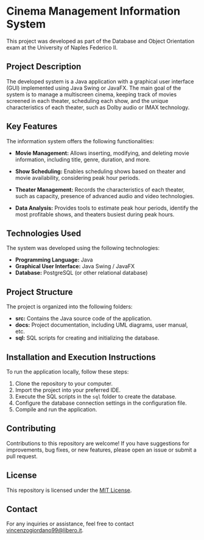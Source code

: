 # Cinema Management Information System

This project was developed as part of the Database and Object Orientation exam at the University of Naples Federico II.

## Project Description

The developed system is a Java application with a graphical user interface (GUI) implemented using Java Swing or JavaFX. The main goal of the system is to manage a multiscreen cinema, keeping track of movies screened in each theater, scheduling each show, and the unique characteristics of each theater, such as Dolby audio or IMAX technology.

## Key Features

The information system offers the following functionalities:

- **Movie Management:** Allows inserting, modifying, and deleting movie information, including title, genre, duration, and more.

- **Show Scheduling:** Enables scheduling shows based on theater and movie availability, considering peak hour periods.

- **Theater Management:** Records the characteristics of each theater, such as capacity, presence of advanced audio and video technologies.

- **Data Analysis:** Provides tools to estimate peak hour periods, identify the most profitable shows, and theaters busiest during peak hours.

## Technologies Used

The system was developed using the following technologies:

- **Programming Language:** Java
- **Graphical User Interface:** Java Swing / JavaFX
- **Database:** PostgreSQL (or other relational database)

## Project Structure

The project is organized into the following folders:

- **src:** Contains the Java source code of the application.
- **docs:** Project documentation, including UML diagrams, user manual, etc.
- **sql:** SQL scripts for creating and initializing the database.

## Installation and Execution Instructions

To run the application locally, follow these steps:

1. Clone the repository to your computer.
2. Import the project into your preferred IDE.
3. Execute the SQL scripts in the `sql` folder to create the database.
4. Configure the database connection settings in the configuration file.
5. Compile and run the application.

## Contributing

Contributions to this repository are welcome! If you have suggestions for improvements, bug fixes, or new features, please open an issue or submit a pull request.

## License

This repository is licensed under the [MIT License](LICENSE).

## Contact

For any inquiries or assistance, feel free to contact [vincenzogiordano99@libero.it](mailto:your-email@example.com).

